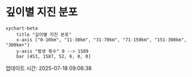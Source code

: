# 깊이별 지진 분포

```mermaid
xychart-beta
    title "깊이별 지진 분포"
    x-axis ["0-10km", "11-30km", "31-70km", "71-150km", "151-300km", "300km+"]
    y-axis "발생 횟수" 0 --> 1589
    bar [453, 1587, 52, 6, 0, 0]
```

업데이트 시간: 2025-07-18 09:06:38
